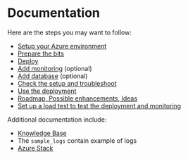 # Documentation

Here are the steps you may want to follow:

- [Setup your Azure environment](env.md)
- [Prepare the bits](bits.md)
- [Deploy](deploy.md)
- [Add monitoring](monitoring.md) (optional)
- [Add database](gsdb.md) (optional)
- [Check the setup and troubleshoot](check.md)
- [Use the deployment](use.md)
- [Roadmap, Possible enhancements, Ideas](roadmap.md)
- [Set up a load test to test the deployment and monitoring](loadtest.md)

Additional documentation include:
- [Knowledge Base](KB.md)
- The `sample_logs` contain example of logs
- [Azure Stack](stack.md)
